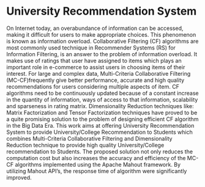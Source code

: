 # University Recommendation System
  On Internet today, an overabundance of information can be accessed, making it difficult for users to make appropriate choices. This phenomenon is known as information overload. Collaborative Filtering (CF) algorithms are most commonly used technique in Recommender Systems (RS) for Information Filtering, is an answer to the problem of information overload. It makes use of ratings that user have assigned to items which plays an important role in e-commerce to assist users in choosing items of their interest. For large and complex data, Multi-Criteria Collaborative Filtering (MC-CF)frequently give better performance, accurate and high quality recommendations for users considering multiple aspects of item. CF algorithms need to be continuously updated because of a constant increase in the quantity of information, ways of access to that information, scalability and sparseness in rating matrix. Dimensionality Reduction techniques like: Matrix Factorization and Tensor Factorization techniques have proved to be a quite promising solution to the problem of designing efficient CF algorithm in the Big Data Era.
  This work aims at offering University Recommendation System to provide University/College Recommendation to Students which combines Multi-Criteria Collaborative Filtering and Dimensionality Reduction technique to provide high quality University/College recommendation to Students. The proposed solution not only reduces the computation cost but also increases the accuracy and efficiency of the MC-CF algorithms implemented using the Apache Mahout framework. By utilizing Mahout API’s, the response time of algorithm were significantly improved.

